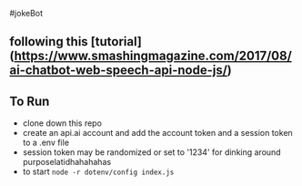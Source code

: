 #jokeBot
## following this [tutorial] (https://www.smashingmagazine.com/2017/08/ai-chatbot-web-speech-api-node-js/)
## To Run
* clone down this repo
* create an api.ai account and add the account token and a session token to a .env file
* session token may be randomized or set to '1234' for dinking around purposelatidhahahahas
* to start ```node -r dotenv/config index.js```

